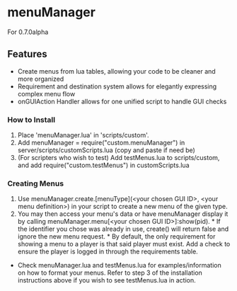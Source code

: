 # menuManager
For 0.7.0alpha
## Features
* Create menus from lua tables, allowing your code to be cleaner and more organized
* Requirement and destination system allows for elegantly expressing complex menu flow
* onGUIAction Handler allows for one unified script to handle GUI checks
### How to Install
1. Place 'menuManager.lua' in 'scripts/custom'.
2. Add menuManager = require("custom.menuManager") in server/scripts/customScripts.lua (copy and paste if need be)
3. (For scripters who wish to test) Add testMenus.lua to scripts/custom, and add require("custom.testMenus") in customScripts.lua
### Creating Menus
1. Use menuManager.create.\[menuType](\<your chosen GUI ID>, \<your menu definition>) in your script to create a new menu of the given type.
2. You may then access your menu's data or have menuManager display it by calling menuManager.menu\[\<your chosen GUI ID>]:show(pid).
         * If the identifier you chose was already in use, create() will return false and ignore the new menu request.
         * By default, the only requirement for showing a menu to a player is that said player must exist. Add a check to ensure the player is
            logged in through the requirements table.
* Check menuManager.lua and testMenus.lua for examples/information on how to format your menus. Refer to step 3 of the installation instructions above if you wish to see testMenus.lua in action.
